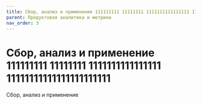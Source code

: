 ```yaml
---
title: Сбор, анализ и применение 111111111 11111111 1111111111111111 11111111111111111111111
parent: Продуктовая аналитика и метрики
nav_order: 3
---
```


# Сбор, анализ и применение 111111111 11111111 1111111111111111 11111111111111111111111

Сбор, анализ и применение